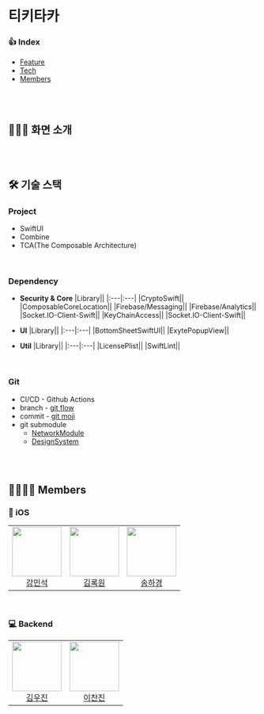 




# **티키타카**



### **👍 Index**
- [Feature](#🧑🏻‍💻-화면-소개)
- [Tech](#🛠-기술-스택)
- [Members](#👨‍👩‍👧‍👦-members)

<br><br>

## **🧑🏻‍💻 화면 소개**


<br><br>

## **🛠 기술 스택**  

### **Project**
- SwiftUI
- Combine
- TCA(The Composable Architecture)

<br/>

### **Dependency**
- **Security & Core**
  |Library||
  |:---|:---|
  |CryptoSwift||
  |ComposableCoreLocation||
  |Firebase/Messaging||
  |Firebase/Analytics||
  |Socket.IO-Client-Swift||
  |KeyChainAccess||
  |Socket.IO-Client-Swift||
  
- **UI**
  |Library||
  |:---|:---|
  |BottomSheetSwiftUI||
  |ExytePopupView||
- **Util**
  |Library||
  |:---|:---|
  |LicensePlist||
  |SwiftLint||

<br />

### **Git**
- CI/CD - Github Actions
- branch - [git flow](https://github.com/depromeet/Tiqui-Taca_iOS/wiki/%EB%B8%8C%EB%9E%9C%EC%B9%98-%EC%A0%95%EC%B1%85)
- commit - [git moji](https://inpa.tistory.com/entry/GIT-⚡️-Gitmoji-사용법-Gitmoji-cli)
- git submodule
    - [NetworkModule](https://github.com/depromeet/Tiqui-Taca_iOS_NetworkModule)
    - [DesignSystem](https://github.com/depromeet/Tiqui-Taca_iOS_DesignSystemModule)

<br/><br/>

## **👨‍👩‍👧‍👦 Members**

### **🍎 iOS**
<table>
<tr>
  <td align=center>
  <a href="https://github.com/devMinseok">
  <img src="https://avatars.githubusercontent.com/u/51021614?v=4" width="100px"  />
  <br/>
  강민석
  </a>
  </td>
  
  <td align=center>
  <a href="https://github.com/RokwonK">
  <img src="https://avatars.githubusercontent.com/u/52196792?v=4" width="100px"  />
  <br/>
  김록원
  </a>
  </td>
  
  <td align=center>
  <a href="https://github.com/hakyung9712">
  <img src="https://avatars.githubusercontent.com/u/47092708?v=4" width="100px"  />
  <br/>
  송하경
  </a>
  </td>

  </tr>
  </table>
  </br>


### **💻 Backend**
<table>
<tr>
  <td align=center>
  <a href="https://github.com/jinnuae40">
  <img src="https://avatars.githubusercontent.com/u/26201488?v=4" width="100px"/>
  <br/>
  김우진
  </a>
  </td>
  
  <td align=center>
  <a href="https://github.com/ImNM">
  <img src="https://avatars.githubusercontent.com/u/13329304?v=4" width="100px"  />
  <br/>
  이찬진
  </a>
  </td>

  </tr>
  </table>